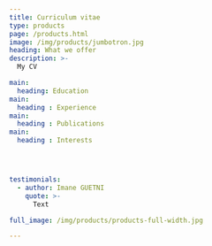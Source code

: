 ```yaml
---
title: Curriculum vitae
type: products
page: /products.html
image: /img/products/jumbotron.jpg
heading: What we offer
description: >-
  My CV

main:
  heading: Education
main:
  heading : Experience
main:
  heading : Publications
main:
  heading : Interests




testimonials:
  - author: Imane GUETNI
    quote: >-
      Text

full_image: /img/products/products-full-width.jpg

---
```

